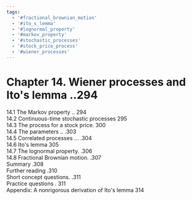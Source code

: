 ```yaml
---
tags:
  - '#fractional_brownian_motion'
  - '#ito_s_lemma'
  - '#lognormal_property'
  - '#markov_property'
  - '#stochastic_processes'
  - '#stock_price_process'
  - '#wiener_processes'
---
```

# Chapter 14. Wiener processes and Ito's lemma ..294  

14.1 The Markov property .. 294   
14.2 Continuous-time stochastic processes 295   
14.3 The process for a stock price. 300   
14.4 The parameters .. .303   
14.5 Correlated processes ... .304   
14.6 Ito's lemma 305   
14.7 The lognormal property. .306   
14.8 Fractional Brownian motion. .307   
Summary .308   
Further reading .310   
Short concept questions. .311   
Practice questions . 311   
Appendix: A nonrigorous derivation of Ito's lemma 314  
